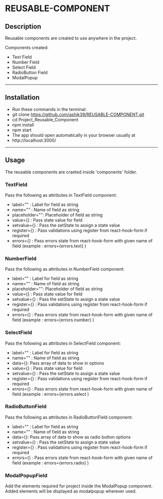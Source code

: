 # REUSABLE-COMPONENT

## Description

Reusable components are created to use anywhere in the project.

Components created:

- Text Field
- Number Field
- Select Field
- RadioButton Field
- ModalPopup

---

## Installation

- Run these commands in the terminal:
- git clone https://github.com/ashik39/REUSABLE-COMPONENT.git
- cd Project_Reusable_Component
- npm install
- npm start
- The app should open automatically in your browser usually at
- http://localhost:3000/

---

## Usage

The reusable components are craeted inside 'components' folder.

### TextField

Pass the following as attributes in TextField component:

- label="" : Label for field as string
- name="" : Name of field as string
- placeholder="": Placeholder of field as string
- value={} : Pass state value for field
- setvalue={} : Pass the setState to assign a state value
- register={} : Pass validations using register from react-hook-form if required
- errors={} : Pass errors state from react-hook-form with given name of field (example : errors={errors.text} )

### NumberField

Pass the following as attributes in NumberField component:

- label="" : Label for field as string
- name="" : Name of field as string
- placeholder="": Placeholder of field as string
- value={} : Pass state value for field
- setvalue={} : Pass the setState to assign a state value
- register={} : Pass validations using register from react-hook-form if required
- errors={} : Pass errors state from react-hook-form with given name of field (example : errors={errors.number} )

### SelectField

Pass the following as attributes in SelectField component:

- label="" : Label for field as string
- name="" : Name of field as string
- data={}: Pass array of data to show in options
- value={} : Pass state value for field
- setvalue={} : Pass the setState to assign a state value
- register={} : Pass validations using register from react-hook-form if required
- errors={} : Pass errors state from react-hook-form with given name of field (example : errors={errors.select )

### RadioButtonField

Pass the following as attributes in RadioButtonField component:

- label="" : Label for field as string
- name="" : Name of field as string
- data={}: Pass array of data to show as radio button options
- setvalue={} : Pass the setState to assign a state value
- register={} : Pass validations using register from react-hook-form if required
- errors={} : Pass errors state from react-hook-form with given name of field (example : errors={errors.radio} )

### ModalPopupField

Add the elements required for project inside the ModalPopup component. Added elements will be displayed as modalpopup wherever used.

